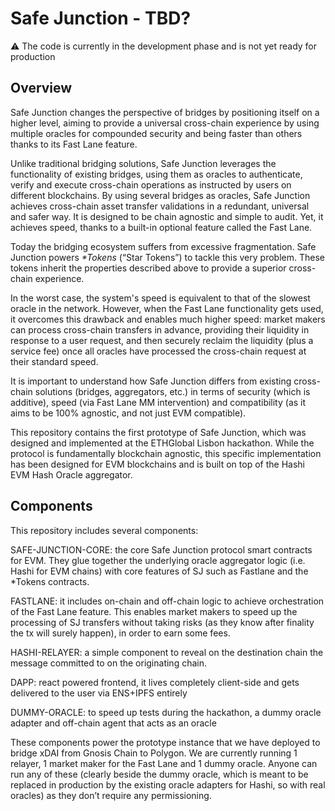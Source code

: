 # Safe Junction - TBD?

⚠️ The code is currently in the development phase and is not yet ready for production

## Overview

Safe Junction changes the perspective of bridges by positioning itself on a higher level, aiming to provide a universal cross-chain experience by using multiple oracles for compounded security and being faster than others thanks to its Fast Lane feature.

Unlike traditional bridging solutions, Safe Junction leverages the functionality of existing bridges, using them as oracles to authenticate, verify and execute cross-chain operations as instructed by users on different blockchains. 
By using several bridges as oracles, Safe Junction achieves cross-chain asset transfer validations in a redundant, universal and safer way. It is designed to be chain agnostic and simple to audit. Yet, it achieves speed, thanks to a built-in optional feature called the Fast Lane.

Today the bridging ecosystem suffers from excessive fragmentation. Safe Junction powers _*Tokens_ (“Star Tokens”) to tackle this very problem. These tokens inherit the properties described above to provide a superior cross-chain experience.

In the worst case, the system's speed is equivalent to that of the slowest oracle in the network. However, when the Fast Lane functionality gets used, it overcomes this drawback and enables much higher speed: market makers can process cross-chain transfers in advance, providing their liquidity in response to a user request, and then securely reclaim the liquidity (plus a service fee) once all oracles have processed the cross-chain request at their standard speed.

It is important to understand how Safe Junction differs from existing cross-chain solutions (bridges, aggregators, etc.) in terms of security (which is additive), speed (via Fast Lane MM intervention) and compatibility (as it aims to be 100% agnostic, and not just EVM compatible).


This repository contains the first prototype of Safe Junction, which was designed and implemented at the ETHGlobal Lisbon hackathon. While the protocol is fundamentally blockchain agnostic, this specific implementation has been designed for EVM blockchains and is built on top of the Hashi EVM Hash Oracle aggregator. 


## Components

This repository includes several components:

SAFE-JUNCTION-CORE: the core Safe Junction protocol smart contracts for EVM. They glue together the underlying oracle aggregator logic (i.e. Hashi for EVM chains) with core features of SJ such as Fastlane and the *Tokens contracts.

FASTLANE: it includes on-chain and off-chain logic to achieve orchestration of the Fast Lane feature. This enables market makers to speed up the processing of SJ transfers without taking risks (as they know after finality the tx will surely happen), in order to earn some fees.

HASHI-RELAYER: a simple component to reveal on the destination chain the message committed to on the originating chain.

DAPP: react powered frontend, it lives completely client-side and gets delivered to the user via ENS+IPFS entirely
 
DUMMY-ORACLE: to speed up tests during the hackathon, a dummy oracle adapter and off-chain agent that acts as an oracle


These components power the prototype instance that we have deployed to bridge xDAI from Gnosis Chain to Polygon. We are currently running 1 relayer, 1 market maker for the Fast Lane and 1 dummy oracle. Anyone can run any of these (clearly beside the dummy oracle, which is meant to be replaced in production by the existing oracle adapters for Hashi, so with real oracles) as they don’t require any permissioning.
